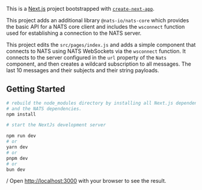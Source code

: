 This is a [Next.js](https://nextjs.org) project bootstrapped with
[`create-next-app`](https://nextjs.org/docs/pages/api-reference/create-next-app).

This project adds an additional library `@nats-io/nats-core` which provides
the basic API for a NATS core client and includes the `wsconnect` function
used for establishing a connection to the NATS server.

This project edits the `src/pages/index.js` and adds a simple component that
connects to NATS using NATS WebSockets via the `wsconnect` function. It connects
to the server configured in the `url` property of the `Nats` component, and then
creates a wildcard subscription to all messages. The last 10 messages and their
subjects and their string payloads.

## Getting Started

```bash
# rebuild the node_modules directory by installing all Next.js dependencies
# and the NATS dependencies.
npm install

# start the NextJs development server

npm run dev
# or
yarn dev
# or
pnpm dev
# or
bun dev
```

/ Open [http://localhost:3000](http://localhost:3000) with your browser to see
the result.
